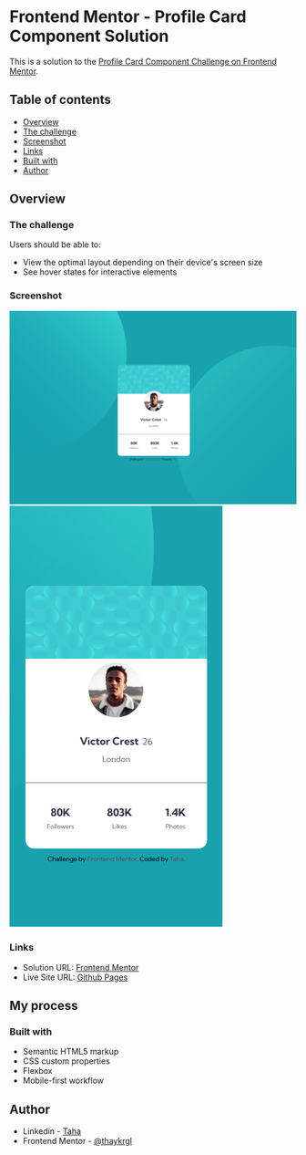 # Frontend Mentor - Profile Card Component Solution

This is a solution to the [Profile Card Component Challenge on Frontend Mentor](https://www.frontendmentor.io/challenges/profile-card-component-cfArpWshJ).

## Table of contents

- [Overview](#overview)
- [The challenge](#the-challenge)
- [Screenshot](#screenshot)
- [Links](#links)
- [Built with](#built-with)
- [Author](#author)

## Overview

### The challenge

Users should be able to:

- View the optimal layout depending on their device's screen size
- See hover states for interactive elements

### Screenshot

<img src="./img/profile-card-component-desktop.png" alt="pcc-desktop">
<img src="./img/profile-card-component-mobile.png" alt="pcc-mobile">

### Links

- Solution URL: [Frontend Mentor](https://www.frontendmentor.io/profile/thaykrgl)
- Live Site URL: [Github Pages](https://thaykrgl.github.io/profile-card-component/)

## My process

### Built with

- Semantic HTML5 markup
- CSS custom properties
- Flexbox
- Mobile-first workflow

## Author

- Linkedin - [Taha](https://www.linkedin.com/in/taha-ayk%C4%B1ro%C4%9Flu-589715197/)
- Frontend Mentor - [@thaykrgl](https://www.frontendmentor.io/profile/thaykrgl)
